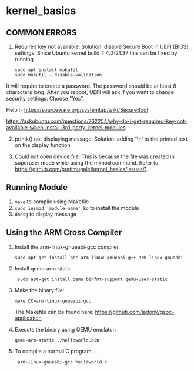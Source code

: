 # kernel_basics

## COMMON ERRORS

1. Required key not available: Solution: disable Secure Boot in UEFI (BIOS) settings.
   Since Ubuntu kernel build 4.4.0-21.37 this can be fixed by running
   ```
   sudo apt install mokutil
   sudo mokutil --disable-validation
   ```
It will require to create a password. The password should be at least 8 characters long. After you reboot, UEFI will ask if you want to change security settings. Choose "Yes".
   
   Help :-
   https://sourceware.org/systemtap/wiki/SecureBoot
   
   https://askubuntu.com/questions/762254/why-do-i-get-required-key-not-available-when-install-3rd-party-kernel-modules

2. printk() not displaying message: 
   Solution: adding '\n' to the printed text on the display function
  
3. Could not open device file: This is because the file was created in superuser mode while using the mknod command.
   Refer to https://github.com/pratimugale/kernel_basics/issues/1. 

## Running Module
1. `make` to compile using Makefile
2. `sudo insmod 'module-name'.ko` to install the module
3. `dmesg` to display message

## Using the ARM Cross Compiler 
1. Install the arm-linux-gnueabi-gcc compiler
    ```
    sudo apt-get install gcc-arm-linux-gnueabi g++-arm-linux-gnueabi
    ```
2. Install qemu-arm-static
   ```
    sudo apt-get install qemu binfmt-support qemu-user-static
   ```
3. Make the binary file:
    ```
    make CC=arm-linux-gnueabi-gcc
    ```
    The Makefile can be found here:
    https://github.com/jadonk/gsoc-application

4. Execute the binary using QEMU emulator:
     ```
     qemu-arm-static ./helloworld.bin
     ```

5. To compile a normal C program:
   ```
    arm-linux-gnueabi-gcc helloworld.c
   ```
   

